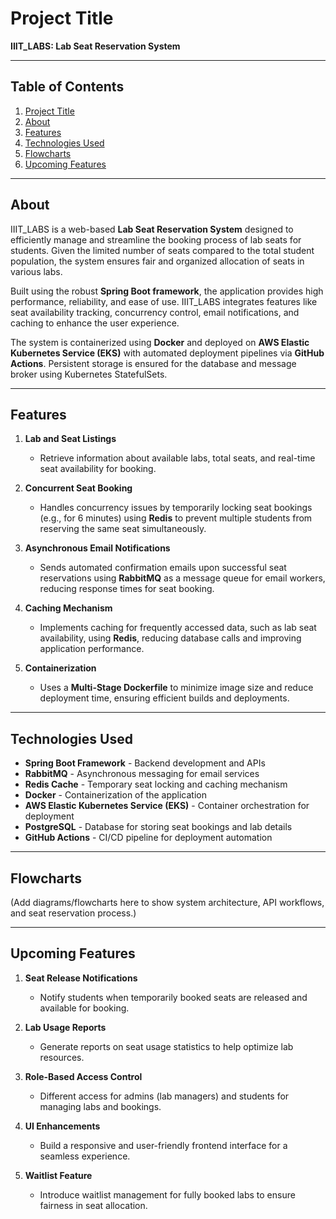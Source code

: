 # **Project Title**  
**IIIT_LABS: Lab Seat Reservation System**  

---

## **Table of Contents**  
1. [Project Title](#project-title)  
2. [About](#about)  
3. [Features](#features)  
4. [Technologies Used](#technologies-used)  
5. [Flowcharts](#flowcharts)  
6. [Upcoming Features](#upcoming-features)  

---

## **About**  
IIIT_LABS is a web-based **Lab Seat Reservation System** designed to efficiently manage and streamline the booking process of lab seats for students. Given the limited number of seats compared to the total student population, the system ensures fair and organized allocation of seats in various labs.  

Built using the robust **Spring Boot framework**, the application provides high performance, reliability, and ease of use. IIIT_LABS integrates features like seat availability tracking, concurrency control, email notifications, and caching to enhance the user experience.  

The system is containerized using **Docker** and deployed on **AWS Elastic Kubernetes Service (EKS)** with automated deployment pipelines via **GitHub Actions**. Persistent storage is ensured for the database and message broker using Kubernetes StatefulSets.  

---

## **Features**  

1. **Lab and Seat Listings**  
   - Retrieve information about available labs, total seats, and real-time seat availability for booking.  

2. **Concurrent Seat Booking**  
   - Handles concurrency issues by temporarily locking seat bookings (e.g., for 6 minutes) using **Redis** to prevent multiple students from reserving the same seat simultaneously.  

3. **Asynchronous Email Notifications**  
   - Sends automated confirmation emails upon successful seat reservations using **RabbitMQ** as a message queue for email workers, reducing response times for seat booking.  

4. **Caching Mechanism**  
   - Implements caching for frequently accessed data, such as lab seat availability, using **Redis**, reducing database calls and improving application performance.  

5. **Containerization**  
   - Uses a **Multi-Stage Dockerfile** to minimize image size and reduce deployment time, ensuring efficient builds and deployments.  

---

## **Technologies Used**  

- **Spring Boot Framework** - Backend development and APIs  
- **RabbitMQ** - Asynchronous messaging for email services  
- **Redis Cache** - Temporary seat locking and caching mechanism  
- **Docker** - Containerization of the application  
- **AWS Elastic Kubernetes Service (EKS)** - Container orchestration for deployment  
- **PostgreSQL** - Database for storing seat bookings and lab details  
- **GitHub Actions** - CI/CD pipeline for deployment automation  

---

## **Flowcharts**  
(Add diagrams/flowcharts here to show system architecture, API workflows, and seat reservation process.)  

---

## **Upcoming Features**  

1. **Seat Release Notifications**  
   - Notify students when temporarily booked seats are released and available for booking.  

2. **Lab Usage Reports**  
   - Generate reports on seat usage statistics to help optimize lab resources.  

3. **Role-Based Access Control**  
   - Different access for admins (lab managers) and students for managing labs and bookings.  

4. **UI Enhancements**  
   - Build a responsive and user-friendly frontend interface for a seamless experience.  

5. **Waitlist Feature**  
   - Introduce waitlist management for fully booked labs to ensure fairness in seat allocation.  
